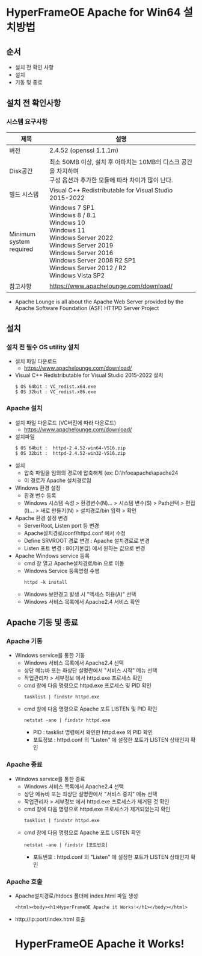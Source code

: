 # HyperFrameOE Apache for Win64 설치방법

## 순서
- 설치 전 확인 사항
- 설치
- 기동 및 종료

## 설치 전 확인사항

### 시스템 요구사항
|제목|설명|
|----------|---------------------|
|버전|2.4.52 (openssl 1.1.1m)|
|Disk공간|최소 50MB 이상, 설치 후 아파치는 10MB의 디스크 공간을 차지하며<br>구성 옵션과 추가한 모듈에 따라 차이가 많이 난다.|
|빌드 시스템|Visual C++ Redistributable for Visual Studio 2015-2022|
|Minimum<br>system required|Windows 7 SP1<br>Windows 8 / 8.1<br>Windows 10<br>Windows 11<br>Windows Server 2022<br>Windows Server 2019<br>Windows Server 2016<br>Windows Server 2008 R2 SP1<br>Windows Server 2012 / R2<br>Windows Vista SP2|
|참고사항|https://www.apachelounge.com/download/|
* Apache Lounge is all about the Apache Web Server provided by the Apache Software Foundation (ASF) HTTPD Server Project



## 설치

### 설치 전 필수 OS utility 설치
- 설치 파일 다운로드
  - https://www.apachelounge.com/download/ 
- Visual C++ Redistributable for Visual Studio 2015-2022 설치
  ```
  $ OS 64bit : VC_redist.x64.exe
  $ OS 32bit : VC_redist.x86.exe
  ```

### Apache 설치
- 설치 파일 다운로드 (VC버전에 따라 다운로드)
  - https://www.apachelounge.com/download/
- 설치파일
  ```
  $ OS 64bit :  httpd-2.4.52-win64-VS16.zip 
  $ OS 32bit :  httpd-2.4.52-win32-VS16.zip
  ```
- 설치
  - 압축 파일을 임의의 경로에 압축해제 (ex: D:\hfoeapache\apache24
  - 이 경로가 Apache 설치경로임
- Windows 환경 설정
  - 환경 변수 등록
  - Windows 시스템 속성 > 환경변수(N)... > 시스템 변수(S) > Path선택 > 편집(I)... > 새로 만들기(N) > 설치경로/bin 입력 > 확인
- Apache 환경 설정 변경
  - ServerRoot, Listen port 등 변경
  - Apache설치경로/conf/httpd.conf 에서 수정
  - Define SRVROOT 경로 변경 : Apache 설치경로로 변경
  - Listen 포트 변경 : 80(기본값) 에서 원하는 값으로 변경
- Apache Windows service 등록
  - cmd 창 열고 Apache설치경로/bin 으로 이동
  - Windows Service 등록명령 수행
    ```
    httpd -k install
    ```
  - Windows 보안경고 발생 시 "액세스 허용(A)" 선택
  - Windows 서비스 목록에서 Apache2.4 서비스 확인


## Apache 기동 및 종료

### Apache 기동
- Windows service를 통한 기동
  - Windows 서비스 목록에서 Apache2.4 선택
  - 상단 메뉴바 또는 좌상단 설명란에서 "서비스 시작" 메뉴 선택
  - 작업관리자 > 세부정보 에서 httpd.exe 프로세스 확인
  - cmd 창에 다음 명령으로 httpd.exe 프로세스 및 PID 확인
    ```
    tasklist | findstr httpd.exe
    ```
  - cmd 창에 다음 명령으로 Apache 포트 LISTEN 및 PID 확인
    ```
    netstat -ano | findstr httpd.exe
    ```
    - PID : tasklist 명령에서 확인한 httpd.exe 의 PID 확인
    - 포트정보 : httpd.conf 의 "Listen" 에 설정한 포트가 LISTEN 상태인지 확인

### Apache 종료
- Windows service를 통한 종료
  - Windows 서비스 목록에서 Apache2.4 선택
  - 상단 메뉴바 또는 좌상단 설명란에서 "서비스 중지" 메뉴 선택
  - 작업관리자 > 세부정보 에서 httpd.exe 프로세스가 제거된 것 확인
  - cmd 창에 다음 명령으로 httpd.exe 프로세스가 제거되었는지 확인
    ```
    tasklist | findstr httpd.exe
    ```
  - cmd 창에 다음 명령으로 Apache 포트 LISTEN 확인
    ```
    netstat -ano | findstr [포트번호]
    ```
    - 포트번호 : httpd.conf 의 "Listen" 에 설정한 포트가 LISTEN 상태인지 확인


### Apache 호출
- Apache설치경로/htdocs 폴더에 index.html 파일 생성
  ```
  <html><body><h1>HyperFrameOE Apache it Works!</h1></body></html>
  ```
- http://ip:port/index.html 호출

  HyperFrameOE Apache it Works!
  =============================









